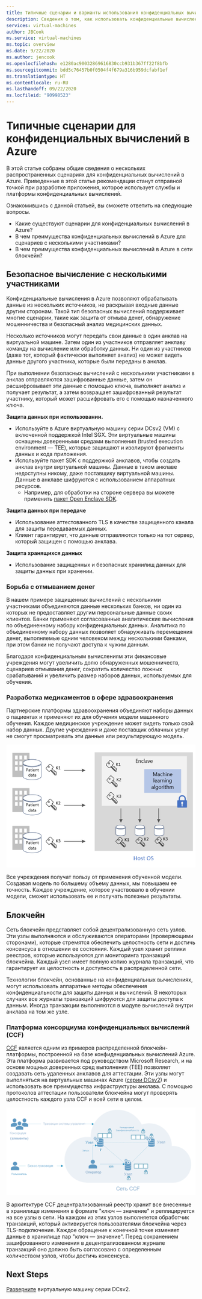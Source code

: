 ```yaml
---
title: Типичные сценарии и варианты использования конфиденциальных вычислений в Azure
description: Сведения о том, как использовать конфиденциальные вычисления в определенных сценариях.
services: virtual-machines
author: JBCook
ms.service: virtual-machines
ms.topic: overview
ms.date: 9/22/2020
ms.author: jencook
ms.openlocfilehash: e1280ac90032869616830ccb931b367ff22f8bfb
ms.sourcegitcommit: bdd5c76457b0f0504f4f679a316b959dcfabf1ef
ms.translationtype: HT
ms.contentlocale: ru-RU
ms.lasthandoff: 09/22/2020
ms.locfileid: "90998523"
---
```

# <a name="common-scenarios-for-azure-confidential-computing"></a>Типичные сценарии для конфиденциальных вычислений в Azure

В этой статье собраны общие сведения о нескольких распространенных сценариях для конфиденциальных вычислений в Azure. Приведенные в этой статье рекомендации станут отправной точкой при разработке приложения, которое использует службы и платформы конфиденциальных вычислений. 

Ознакомившись с данной статьей, вы сможете ответить на следующие вопросы.

- Какие существуют сценарии для конфиденциальных вычислений в Azure?
- В чем преимущества конфиденциальных вычислений в Azure для сценариев с несколькими участниками?
- В чем преимущества конфиденциальных вычислений в Azure в сети блокчейн?


## <a name="secure-multi-party-computation"></a>Безопасное вычисление с несколькими участниками
Конфиденциальные вычисления в Azure позволяют обрабатывать данные из нескольких источников, не раскрывая входные данные другим сторонам. Такой тип безопасных вычислений поддерживает многие сценарии, такие как защита от отмыва денег, обнаружение мошенничества и безопасный анализ медицинских данных.

Несколько источников могут передать свои данные в один анклав на виртуальной машине. Затем один из участников отправляет анклаву команду на вычисление или обработку данных. Ни один из участников (даже тот, который фактически выполняет анализ) не может видеть данные другого участника, которые были переданы в анклав. 

При выполнении безопасных вычислений с несколькими участниками в анклав отправляются зашифрованные данные, затем он расшифровывает эти данные с помощью ключа, выполняет анализ и получает результат, а затем возвращает зашифрованный результат участнику, который может расшифровать его с помощью назначенного ключа. 

**Защита данных при использовании.** 
- Используйте в Azure виртуальную машину серии DCsv2 (VM) с включенной поддержкой Intel SGX. Эти виртуальные машины оснащены доверенными средами выполнения (trusted execution environment — TEE), которые защищают и изолируют фрагменты данных и кода приложения.
- Используйте пакет SDK с поддержкой анклавов, чтобы создать анклав внутри виртуальной машины. Данные в таком анклаве недоступны никому, даже поставщику виртуальной машины. Данные в анклаве шифруются с использованием аппаратных ресурсов.
    - Например, для обработки на стороне сервера вы можете применить [пакет Open Enclave SDK](https://github.com/openenclave/openenclave). 

**Защита данных при передаче** 
- Использование аттестованного TLS в качестве защищенного канала для защиты передаваемых данных.
- Клиент гарантирует, что данные отправляются только на тот сервер, который защищен с помощью анклава. 

**Защита хранящихся данных**
- Использование защищенных и безопасных хранилищ данных для защиты данных при хранении. 

### <a name="anti-money-laundering"></a>Борьба с отмыванием денег
В нашем примере защищенных вычислений с несколькими участниками объединяются данные нескольких банков, ни один из которых не предоставляет другим персональные данные своих клиентов. Банки применяют согласованные аналитические вычисления по объединенному набору конфиденциальных данных. Аналитика по объединенному набору данных позволяет обнаруживать перемещения денег, выполняемые одним человеком между несколькими банками, при этом банки не получают доступа к чужим данным.

Благодаря конфиденциальным вычислениям эти финансовые учреждения могут увеличить долю обнаруженных мошенничеств, сценариев отмывания денег, сократить количество ложных срабатываний и увеличить размер наборов данных, используемых для обучения. 

### <a name="drug-development-in-healthcare"></a>Разработка медикаментов в сфере здравоохранения
Партнерские платформы здравоохранения объединяют наборы данных о пациентах и применяют их для обучения модели машинного обучения. Каждое медицинское учреждение может видеть только свой набор данных. Другие учреждения и даже поставщик облачных услуг не смогут просматривать эти данные или результирующую модель. 

![Анализ здоровья пациентов](./media/use-cases-scenarios/patient-data.png)

Все учреждения получат пользу от применения обученной модели. Создавая модель по большему объему данных, мы повышаем ее точность. Каждое учреждение, которое участвовало в обучении модели, сможет использовать ее и получать полезные результаты. 

## <a name="blockchain"></a>Блокчейн

Сеть блокчейн представляет собой децентрализованную сеть узлов. Эти узлы выполняются и обслуживаются операторами (проверяющими сторонами), которые стремятся обеспечить целостность сети и достичь консенсуса в отношении ее состояния. Каждый узел хранит реплики реестров, которые используются для мониторинга транзакций блокчейна. Каждый узел имеет полную копию журнала транзакций, что гарантирует их целостность и доступность в распределенной сети.

Технологии блокчейн, основанные на конфиденциальных вычислениях, могут использовать аппаратные методы обеспечения конфиденциальности для защиты данных и вычислений. В некоторых случаях все журналы транзакций шифруются для защиты доступа к данным. Иногда транзакции выполняются в модуле вычислений внутри анклава на том же узле.

### <a name="confidential-consortium-framework-ccf"></a>Платформа консорциума конфиденциальных вычислений (CCF)
[CCF](https://www.microsoft.com/research/project/confidential-consortium-framework/) является одним из примеров распределенной блокчейн-платформы, построенной на базе конфиденциальных вычислений Azure. Эта платформа развивается под руководством Microsoft Research, и на основе мощных доверенных сред выполнения (TEE) позволяет создавать сеть удаленных анклавов для аттестации. Эти узлы могут выполняться на виртуальных машинах Azure ([серии DCsv2](confidential-computing-enclaves.md)) и использовать все преимущества инфраструктуры анклава. С помощью протоколов аттестации пользователи блокчейна могут проверять целостность каждого узла CCF и всей сети в целом. 

![Сеть узлов](./media/use-cases-scenarios/ccf.png)

В архитектуре CCF децентрализованный реестр хранит все внесенные в хранилище изменения в формате "ключ — значение" и реплицируется на все узлы в сети. На каждом из этих узлов выполняется обработчик транзакций, который активируется пользователями блокчейна через TLS-подключение. Каждое обращение к конечной точке изменяет данные в хранилище пар "ключ — значение". Перед сохранением зашифрованного изменения в децентрализованном журнале транзакций оно должно быть согласовано с определенным количеством узлов, чтобы достичь консенсуса. 

## <a name="next-steps"></a>Next Steps
[Разверните](quick-create-marketplace.md) виртуальную машину серии DCsv2.


